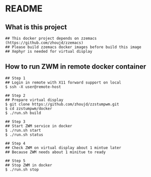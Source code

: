 README
======

## What is this project

    ## This docker project depends on zzemacs (https://github.com/zhoujd/zzemacs)
    ## Please build zzemacs docker images before build this image
    ## Xephyr is needed for virtual display

## How to run ZWM in remote docker container

    ## Step 1
    ## Login in remote with X11 forward support on local
    $ ssh -X user@remote-host

    ## Step 2
    ## Prepare virtual display
    $ git clone https://github.com/zhoujd/zzstumpwm.git
    $ cd zzstumpwm/docker
    $ ./run.sh build

    ## Step 3
    ## Start ZWM service in docker
    $ ./run.sh start
    $ ./run.sh status

    ## Step 4
    ## Check ZWM on virtual display about 1 mintue later
    ## Because ZWM needs about 1 minitue to ready

    ## Step 5
    ## Stop ZWM in docker
    $ ./run.sh stop
